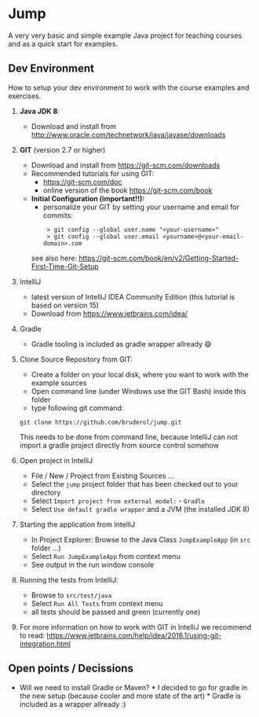 # Jump

A very very basic and simple example Java project for teaching courses and as a quick start for examples.

## Dev Environment

How to setup your dev environment to work with the course examples and exercises.

1. **Java JDK 8**:
    * Download and install from http://www.oracle.com/technetwork/java/javase/downloads
   
2. **GIT** (version 2.7 or higher)
    * Download and install from https://git-scm.com/downloads
    * Recommended tutorials for using GIT:
        * https://git-scm.com/doc
        * online version of the book https://git-scm.com/book
    * **Initial Configuration (important!!):**
        * personalize your GIT by setting your username and email for commits:
            ```
             > git config --global user.name "<your-username>"             
             > git config --global user.email <yourname>@<your-email-domain>.com
            ```
         see also here: https://git-scm.com/book/en/v2/Getting-Started-First-Time-Git-Setup
       
3. IntelliJ
    * latest version of IntelliJ IDEA Community Edition 
       (this tutorial is based on version 15)    
    * Download from https://www.jetbrains.com/idea/
    
4. Gradle
    * Gradle tooling is included as gradle wrapper allready :smile: 

5. Clone Source Repository from GIT:
   * Create a folder on your local disk, where you want to work with the example sources
   * Open command line (under Windows use the GIT Bash) inside this folder
   * type following git command:
   ```
   git clone https://github.com/bruderol/jump.git
   ```
   This needs to be done from command line, 
   because IntelliJ can not import a gradle project directly from source control somehow
      
6. Open project in IntelliJ
    * File / New / Project from Existing Sources ...
    * Select the `jump` project folder that has been checked out to your directory
    * Select `Import project from external model:` - `Gradle`
    * Select `Use default gradle wrapper` and a JVM (the installed JDK 8) 

7. Starting the application from IntelliJ
    * In Project Explorer: Browse to the Java Class `JumpExampleApp` (in `src` folder ...)
    * Select `Run JumpExampleApp` from context menu
    * See output in the run window console    

8. Running the tests from IntelliJ:
    * Browse to `src/test/java`
    * Select `Run All Tests` from context menu
    * all tests should be passed and green (currently one)
  
9. For more information on how to work with GIT in IntelliJ we recommend to read:
   https://www.jetbrains.com/help/idea/2016.1/using-git-integration.html

   
## Open points / Decissions

* Will we need to install Gradle or Maven?
        * I decided to go for gradle in the new setup (because cooler and more state of the art)
        * Gradle is included as a wrapper allready :)
 
